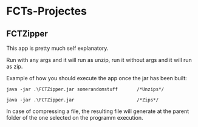 # FCTs-Projectes

## FCTZipper

This app is pretty much self explanatory.

Run with any args and it will run as unzip, run it without args and it will run as zip.

Example of how you should execute the app once the jar has been built:

	java -jar .\FCTZipper.jar somerandomstuff		/*Unzips*/
	
	java -jar .\FCTZipper.jar						/*Zips*/
	
In case of compressing a file, the resulting file will generate at the parent folder of the one selected on the programm execution.
